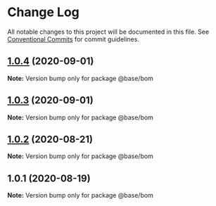 # Change Log

All notable changes to this project will be documented in this file.
See [Conventional Commits](https://conventionalcommits.org) for commit guidelines.

## [1.0.4](https://gitlab.onemt.co/onemt-fe-common/base/compare/@base/bom@1.0.3...@base/bom@1.0.4) (2020-09-01)

**Note:** Version bump only for package @base/bom





## [1.0.3](https://gitlab.onemt.co/onemt-fe-common/base/compare/@base/bom@1.0.2...@base/bom@1.0.3) (2020-09-01)

**Note:** Version bump only for package @base/bom





## [1.0.2](https://gitlab.onemt.co/onemt-fe-common/base/compare/@base/bom@1.0.1...@base/bom@1.0.2) (2020-08-21)

**Note:** Version bump only for package @base/bom





## 1.0.1 (2020-08-19)

**Note:** Version bump only for package @base/bom
